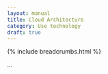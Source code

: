```yaml
---
layout: manual
title: Cloud Architecture
category: Use technology
draft: true
---
```


{% include breadcrumbs.html %}

...